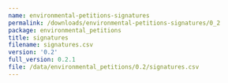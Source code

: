 ```yaml
---
name: environmental-petitions-signatures
permalink: /downloads/environmental-petitions-signatures/0_2
package: environmental_petitions
title: signatures
filename: signatures.csv
version: '0.2'
full_version: 0.2.1
file: /data/environmental_petitions/0.2/signatures.csv
---
```

